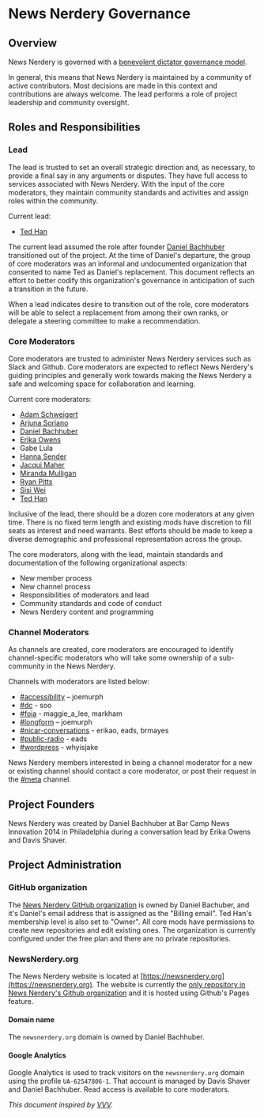 # News Nerdery Governance

## Overview

News Nerdery is governed with a [benevolent dictator governance model](http://producingoss.com/en/benevolent-dictator.html).

In general, this means that News Nerdery is maintained by a community of active contributors. Most decisions are made in this context and contributions are always welcome. The lead performs a role of project leadership and community oversight.

## Roles and Responsibilities

### Lead

The lead is trusted to set an overall strategic direction and, as necessary, to provide a final say in any arguments or disputes. They have full access to services associated with News Nerdery. With the input of the core moderators, they maintain community standards and activities and assign roles within the community.

Current lead:

* [Ted Han](https://twitter.com/knowtheory/)

The current lead assumed the role after founder [Daniel Bachhuber](https://twitter.com/danielbachhuber) transitioned out of the project. At the time of Daniel's departure, the group of core moderators was an informal and undocumented organization that consented to name Ted as Daniel's replacement. This document reflects an effort to better codify this organization's governance in anticipation of such a transition in the future.

When a lead indicates desire to transition out of the role, core moderators will be able to select a replacement from among their own ranks, or delegate a steering committee to make a recommendation.

### Core Moderators

Core moderators are trusted to administer News Nerdery services such as Slack and Github. Core moderators are expected to reflect News Nerdery's guiding principles and generally work towards making the News Nerdery a safe and welcoming space for collaboration and learning.

Current core moderators:

* [Adam Schweigert](https://twitter.com/aschweig)
* [Arjuna Soriano](https://twitter.com/arjunasoriano)
* [Daniel Bachhuber](https://twitter.com/danielbachhuber)
* [Erika Owens](https://twitter.com/erika_owens)
* Gabe Lula
* [Hanna Sender](https://twitter.com/no_such_zone)
* [Jacqui Maher](https://twitter.com/jacqui)
* [Miranda Mulligan](https://twitter.com/jmm)
* [Ryan Pitts](https://twitter.com/ryanpitts)
* [Sisi Wei](https://twitter.com/sisiwei)
* [Ted Han](https://twitter.com/knowtheory/)

Inclusive of the lead, there should be a dozen core moderators at any given time. There is no fixed term length and existing mods have discretion to fill seats as interest and need warrants. Best efforts should be made to keep a diverse demographic and professional representation across the group.

The core moderators, along with the lead, maintain standards and documentation of the following organizational aspects:

* New member process
* New channel process
* Responsibilities of moderators and lead
* Community standards and code of conduct
* News Nerdery content and programming

### Channel Moderators

As channels are created, core moderators are encouraged to identify channel-specific moderators who will take some ownership of a sub-community in the News Nerdery.

Channels with moderators are listed below:

* [#accessibility](https://newsnerdery.slack.com/messages/accessibility/) – joemurph
* [#dc](https://newsnerdery.slack.com/messages/dc/) - soo
* [#foia](https://newsnerdery.slack.com/messages/foia/) - maggie_a_lee, markham
* [#longform](https://newsnerdery.slack.com/messages/longform/) – joemurph
* [#nicar-conversations](https://newsnerdery.slack.com/messages/nicar-conversations/) - erikao, eads, brmayes
* [#public-radio](https://newsnerdery.slack.com/messages/public-radio/) - eads
* [#wordpress](https://newsnerdery.slack.com/messages/wordpress/) - whyisjake

News Nerdery members interested in being a channel moderator for a new or existing channel should contact a core moderator, or post their request in the [#meta](https://newsnerdery.slack.com/messages/meta/) channel.

## Project Founders

News Nerdery was created by Daniel Bachhuber at Bar Camp News Innovation 2014 in Philadelphia during a conversation lead by Erika Owens and Davis Shaver. 

## Project Administration

### GitHub organization

The [News Nerdery GitHub organization](https://github.com/newsnerdery) is owned by Daniel Bachuber, and it's Daniel's email address that is assigned as the "Billing email". Ted Han's membership level is also set to "Owner". All core mods have permissions to create new repositories and edit existing ones. The organization is currently configured under the free plan and there are no private repositories.

### NewsNerdery.org

The News Nerdery website is located at [https://newsnerdery.org](https://newsnerdery.org). The website is currently the [only repository in News Nerdery's Github organization](https://github.com/newsnerdery/newsnerdery) and it is hosted using Github's Pages feature.

#### Domain name

The `newsnerdery.org` domain is owned by Daniel Bachhuber.

#### Google Analytics

Google Analytics is used to track visitors on the `newsnerdery.org` domain using the profile `UA-62547806-1`. That account is managed by Davis Shaver and Daniel Bachhuber. Read access is available to core moderators.

_This document inspired by [VVV](https://github.com/Varying-Vagrant-Vagrants/VVV/pull/1118)._
